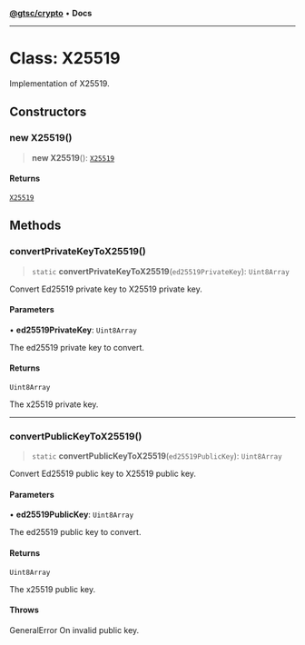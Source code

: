 [**@gtsc/crypto**](../README.md) • **Docs**

***

# Class: X25519

Implementation of X25519.

## Constructors

### new X25519()

> **new X25519**(): [`X25519`](X25519.md)

#### Returns

[`X25519`](X25519.md)

## Methods

### convertPrivateKeyToX25519()

> `static` **convertPrivateKeyToX25519**(`ed25519PrivateKey`): `Uint8Array`

Convert Ed25519 private key to X25519 private key.

#### Parameters

• **ed25519PrivateKey**: `Uint8Array`

The ed25519 private key to convert.

#### Returns

`Uint8Array`

The x25519 private key.

***

### convertPublicKeyToX25519()

> `static` **convertPublicKeyToX25519**(`ed25519PublicKey`): `Uint8Array`

Convert Ed25519 public key to X25519 public key.

#### Parameters

• **ed25519PublicKey**: `Uint8Array`

The ed25519 public key to convert.

#### Returns

`Uint8Array`

The x25519 public key.

#### Throws

GeneralError On invalid public key.
